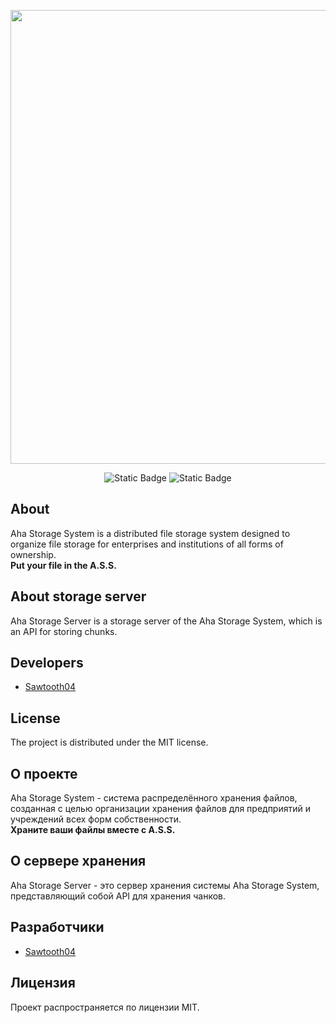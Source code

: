 <p align="center">
      <img src="https://i.ibb.co/VCD8C9d/text-logo.png" width="726">
</p>

<p align="center">
   <img alt="Static Badge" src="https://img.shields.io/badge/Version-v1.0(alpha)-blue">
   <img alt="Static Badge" src="https://img.shields.io/badge/%D0%92%D0%B5%D1%80%D1%81%D0%B8%D1%8F-v1.0(alpha)-green">
</p>

## About

Aha Storage System is a distributed file storage system designed to organize file storage for enterprises and institutions of all forms of ownership.  
**Put your file in the A.S.S.**

## About storage server
Aha Storage Server is a storage server of the Aha Storage System, which is an API for storing chunks.

## Developers

- [Sawtooth04](https://github.com/Sawtooth04)

## License

The project is distributed under the MIT license.

## О проекте

Aha Storage System - система распределённого хранения файлов, созданная с целью организации хранения файлов для предприятий и учреждений всех форм собственности.  
**Храните ваши файлы вместе с A.S.S.**

## О сервере хранения
Aha Storage Server - это сервер хранения системы Aha Storage System, представляющий собой API для хранения чанков.

## Разработчики

- [Sawtooth04](https://github.com/Sawtooth04)

## Лицензия

Проект распространяется по лицензии MIT.
